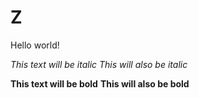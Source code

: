 # Z
Hello world!

*This text will be italic*
_This will also be italic_

**This text will be bold**
__This will also be bold__
